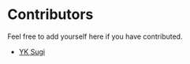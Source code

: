 # Contributors

Feel free to add yourself here if you have contributed.

- [YK Sugi](https://github.com/ykdojo)
